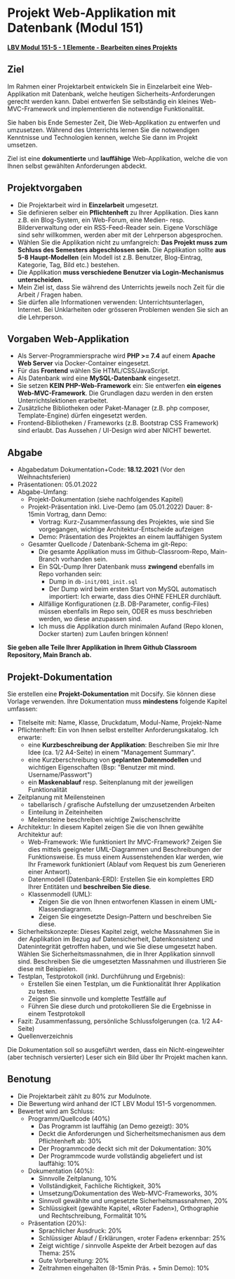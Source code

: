 Projekt Web-Applikation mit Datenbank (Modul 151)
==================================================

[**LBV Modul 151-5 - 1 Elemente - Bearbeiten eines Projekts**](https://cf.ict-berufsbildung.ch/modules.php?name=Mbk&a=20101&cmodnr=151&noheader=1)

Ziel
--------

Im Rahmen einer Projektarbeit entwickeln Sie in Einzelarbeit eine Web-Applikation mit Datenbank, welche heutigen Sicherheits-Anforderungen gerecht werden kann.
Dabei entwerfen Sie selbständig ein kleines Web-MVC-Framework und implementieren die notwendige Funktionalität.

Sie haben bis Ende Semester Zeit, Die Web-Applikation zu entwerfen und umzusetzen. Während des Unterrichts lernen Sie die notwendigen Kenntnisse 
und Technologien kennen, welche Sie dann im Projekt umsetzen.

Ziel ist eine **dokumentierte** und **lauffähige** Web-Applikation, welche die von Ihnen selbst gewählten Anforderungen abdeckt.

Projektvorgaben
----------------

* Die Projektarbeit wird in **Einzelarbeit** umgesetzt.
* Sie definieren selber ein **Pflichtenheft** zu Ihrer Applikation. Dies kann z.B. ein Blog-System, ein Web-Forum, eine Medien- resp. Bilderverwaltung
  oder ein RSS-Feed-Reader sein. Eigene Vorschläge sind sehr willkommen, werden aber mit der Lehrperson abgesprochen.
* Wählen Sie die Applikation nicht zu umfangreich: **Das Projekt muss zum Schluss des Semesters abgeschlossen sein.**
  Die Applikation sollte **aus 5-8 Haupt-Modellen** (ein Modell ist z.B. Benutzer, Blog-Eintrag, Kategorie, Tag, Bild etc.) bestehen.
* Die Applikation **muss verschiedene Benutzer via Login-Mechanismus unterscheiden.**
* Mein Ziel ist, dass Sie während des Unterrichts jeweils noch Zeit für die Arbeit / Fragen haben.
* Sie dürfen alle Informationen verwenden: Unterrichtsunterlagen, Internet. Bei Unklarheiten oder grösseren Problemen wenden Sie sich an die Lehrperson.

Vorgaben Web-Applikation
---------------------------
* Als Server-Programmiersprache wird **PHP >= 7.4** auf einem **Apache Web Server** via Docker-Container eingesetzt.
* Für das **Frontend** wählen Sie HTML/CSS/JavaScript.
* Als Datenbank wird eine **MySQL-Datenbank** eingesetzt.
* Sie setzen **KEIN PHP-Web-Framework** ein: Sie entwerfen **ein eigenes Web-MVC-Framework**. Die Grundlagen dazu werden in den ersten Unterrichtslektionen erarbeitet.
* Zusätzliche Bibliotheken oder Paket-Manager (z.B. php composer, Template-Engine) dürfen eingesetzt werden.
* Frontend-Bibliotheken / Frameworks (z.B. Bootstrap CSS Framework) sind erlaubt. Das Aussehen / UI-Design wird aber NICHT bewertet.

Abgabe
--------
* Abgabedatum Dokumentation+Code: **18.12.2021** (Vor den Weihnachtsferien)
* Präsentationen: 05.01.2022
* Abgabe-Umfang:
  * Projekt-Dokumentation (siehe nachfolgendes Kapitel)
  * Projekt-Präsentation inkl. Live-Demo (am 05.01.2022)
    Dauer: 8-15min Vortrag, dann Demo:
    * Vortrag: Kurz-Zusammenfassung des Projektes, wie sind Sie vorgegangen, wichtige Architektur-Entscheide aufzeigen
    * Demo: Präsentation des Projektes an einem lauffähigen System
  * Gesamter Quellcode / Datenbank-Schema im git-Repo:
    * Die gesamte Applikation muss im Github-Classroom-Repo, Main-Branch vorhanden sein.
    * Ein SQL-Dump Ihrer Datenbank muss **zwingend** ebenfalls im Repo vorhanden sein:
      * Dump in `db-init/001_init.sql`
      * Der Dump wird beim ersten Start von MySQL automatisch importiert: Ich erwarte, dass dies OHNE FEHLER durchläuft.
    * Allfällige Konfigurationen (z.B. DB-Parameter, config-Files) müssen ebenfalls im Repo sein, ODER es muss beschrieben werden,
      wo diese anzupassen sind.
    * Ich muss die Applikation durch minimalen Aufand (Repo klonen, Docker starten) zum Laufen bringen können!

**Sie geben alle Teile Ihrer Applikation in Ihrem Github Classroom Repository, Main Branch ab.**

Projekt-Dokumentation
-----------------------

Sie erstellen eine **Projekt-Dokumentation** mit Docsify. Sie können diese Vorlage verwenden.
Ihre Dokumentation muss **mindestens** folgende Kapitel umfassen:

* Titelseite mit: Name, Klasse, Druckdatum, Modul-Name, Projekt-Name
* Pflichtenheft: Ein von Ihnen selbst erstellter Anforderungskatalog. Ich erwarte:
  * eine **Kurzbeschreibung der Applikation**: Beschreiben Sie mir Ihre Idee (ca. 1/2 A4-Seite) in einem "Management Summary".
  * eine Kurzberschreibung von **geplanten Datenmodellen** und wichtigen Eigenschaften (Bsp: "Benutzer mit mind. Username/Passwort")
  * ein **Maskenablauf** resp. Seitenplanung mit der jeweiligen Funktionalität
* Zeitplanung mit Meilensteinen
  * tabellarisch / grafische Aufstellung der umzusetzenden Arbeiten
  * Einteilung in Zeiteinheiten
  * Meilensteine beschreiben wichtige Zwischenschritte
* Architektur: In diesem Kapitel zeigen Sie die von Ihnen gewählte Architektur auf:
    * Web-Framework: Wie funktioniert Ihr MVC-Framework? Zeigen Sie dies mittels
      geeigneter UML-Diagrammen und Beschreibungen der Funktionsweise. Es muss einem Aussenstehenden klar werden,
      wie Ihr Framework funktioniert (Ablauf vom Request bis zum Generieren einer Antwort).
    * Datenmodell (Datenbank-ERD): Erstellen Sie ein komplettes ERD Ihrer Entitäten und **beschreiben Sie diese**.
    * Klassenmodell (UML):
      * Zeigen Sie die von Ihnen entworfenen Klassen in einem UML-Klassendiagramm.
      * Zeigen Sie eingesetzte Design-Pattern und beschreiben Sie diese.
* Sicherheitskonzepte: Dieses Kapitel zeigt, welche Massnahmen Sie in der Applikation im Bezug auf Datensicherheit, Datenkonsistenz und Datenintegrität getroffen haben, und wie Sie diese umgesetzt haben. Wählen Sie Sicherheitsmassnahmen, die in Ihrer Applikation sinnvoll sind.
  Beschreiben Sie die umgesetzten Massnahmen und illustrieren Sie diese mit Beispielen.
* Testplan, Testprotokoll (inkl. Durchführung und Ergebnis):
  * Erstellen Sie einen Testplan, um die Funktionalität Ihrer Applikation zu testen.
  * Zeigen Sie sinnvolle und komplette Testfälle auf
  * Führen Sie diese durch und protokollieren Sie die Ergebnisse in einem Testprotokoll
* Fazit: Zusammenfassung, persönliche Schlussfolgerungen (ca. 1/2 A4-Seite)
* Quellenverzeichnis

Die Dokumentation soll so ausgeführt werden, dass ein Nicht-eingeweihter (aber technisch versierter) Leser sich ein Bild über Ihr Projekt machen kann.

Benotung
-----------

* Die Projektarbeit zählt zu 80% zur Modulnote.
* Die Bewertung wird anhand der ICT LBV Modul 151-5 vorgenommen.
* Bewertet wird am Schluss:
  * Programm/Quellcode (40%)
    * Das Programm ist lauffähig (an Demo gezeigt): 30%
    * Deckt die Anforderungen und Sicherheitsmechanismen aus dem Pflichtenheft ab: 30%
    * Der Programmcode deckt sich mit der Dokumentation: 30%
    * Der Programmcode wurde vollständig abgeliefert und ist lauffähig: 10%
  * Dokumentation (40%):
    * Sinnvolle Zeitplanung, 10%
    * Vollständigkeit, Fachliche Richtigkeit, 30%
    * Umsetzung/Dokumentation des Web-MVC-Frameworks, 30%
    * Sinnvoll gewählte und umgesetzte Sicherheitsmassnahmen, 20%
    * Schlüssigkeit (gewählte Kapitel, «Roter Faden»), Orthographie und Rechtschreibung, Formalität 10%
  * Präsentation (20%):
    * Sprachlicher Ausdruck: 20%
    * Schlüssiger Ablauf / Erklärungen, «roter Faden» erkennbar: 25%
    * Zeigt wichtige / sinnvolle Aspekte der Arbeit bezogen auf das Thema: 25%
    * Gute Vorbereitung: 20%
    * Zeitrahmen eingehalten (8-15min Präs. + 5min Demo): 10%

